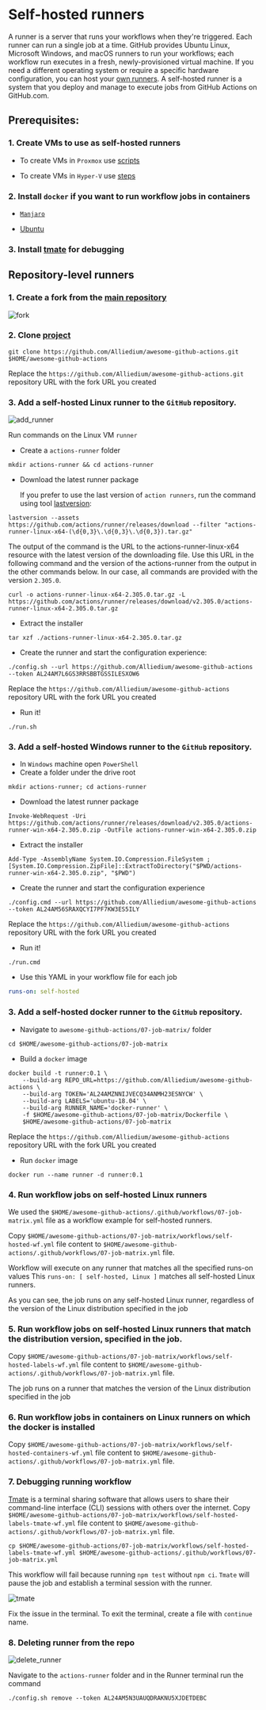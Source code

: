  # Self-hosted runners

 A runner is a server that runs your workflows when they're triggered. Each runner can run a single job at a time. GitHub provides Ubuntu Linux, Microsoft Windows, and macOS runners to run your workflows; each workflow run executes in a fresh, newly-provisioned virtual machine. If you need a different operating system or require a specific hardware configuration, you can host your [own runners](https://docs.github.com/en/actions/hosting-your-own-runners/managing-self-hosted-runners/about-self-hosted-runners).
 A self-hosted runner is a system that you deploy and manage to execute jobs from GitHub Actions on GitHub.com. 

## Prerequisites:

  ### 1. Create VMs to use as self-hosted runners

  - To create VMs in `Proxmox` use [scripts](https://github.com/Alliedium/awesome-proxmox/tree/main/vm-cloud-init-shell#vm-provisioning-scripts-based-on-cloud-init-images)

  - To create VMs in `Hyper-V` use [steps](https://github.com/Alliedium/awesome-devops/tree/main/03_virtualization_on_windows_and_zfs_11-aug-2022#create-vms-in-hyper-v)

  ### 2. Install `docker` if you want to run workflow jobs in containers

  -  [`Manjaro`](https://github.com/Alliedium/awesome-linux-config/blob/master/manjaro/basic/install_docker.sh)

  -  [Ubuntu](https://docs.docker.com/engine/install/ubuntu/)


  ### 3. Install [tmate](https://tmate.io/) for debugging

 
## Repository-level runners

### 1. Create a fork from the [main repository](https://github.com/Alliedium/awesome-github-actions)

![fork](./images/fork.png)

### 2. Clone [project](https://github.com/Alliedium/awesome-github-actions)

```
git clone https://github.com/Alliedium/awesome-github-actions.git $HOME/awesome-github-actions
```

Replace the `https://github.com/Alliedium/awesome-github-actions.git`  repository URL with the fork URL you created

### 3. Add a self-hosted Linux runner to the `GitHub` repository.

![add_runner](./images/add_runner.png)

Run commands on the Linux VM `runner` 

- Create a `actions-runner` folder

```
mkdir actions-runner && cd actions-runner
```

- Download the latest runner package      

  If you prefer to use the last version of `action runners`, run the command using tool [lastversion](https://github.com/dvershinin/lastversion):     
```shell
lastversion --assets https://github.com/actions/runner/releases/download --filter "actions-runner-linux-x64-(\d{0,3}\.\d{0,3}\.\d{0,3}).tar.gz"
```
The output of the command is the URL to the actions-runner-linux-x64 resource with the latest version of the downloading file. Use this URL in the following command and the version of the actions-runner from the output in the other commands below. In our case, all commands are provided with the version `2.305.0`.
```shell
curl -o actions-runner-linux-x64-2.305.0.tar.gz -L https://github.com/actions/runner/releases/download/v2.305.0/actions-runner-linux-x64-2.305.0.tar.gz
```

- Extract the installer

```shell
tar xzf ./actions-runner-linux-x64-2.305.0.tar.gz
```

- Create the runner and start the configuration experience:

```shell
./config.sh --url https://github.com/Alliedium/awesome-github-actions --token AL24AM7L6GS3RRSBBTGSSILESXOW6
```
Replace the `https://github.com/Alliedium/awesome-github-actions`  repository URL with the fork URL you created

- Run it!

```
./run.sh
```

### 3. Add a self-hosted Windows runner to the `GitHub` repository.

- In `Windows` machine open `PowerShell`
- Create a folder under the drive root

```
mkdir actions-runner; cd actions-runner
```

- Download the latest runner package

```
Invoke-WebRequest -Uri https://github.com/actions/runner/releases/download/v2.305.0/actions-runner-win-x64-2.305.0.zip -OutFile actions-runner-win-x64-2.305.0.zip

```

- Extract the installer

```
Add-Type -AssemblyName System.IO.Compression.FileSystem ; [System.IO.Compression.ZipFile]::ExtractToDirectory("$PWD/actions-runner-win-x64-2.305.0.zip", "$PWD")
```

- Create the runner and start the configuration experience

```
./config.cmd --url https://github.com/Alliedium/awesome-github-actions --token AL24AM56SRAXQCYI7PF7KW3ES5ILY
```

Replace the `https://github.com/Alliedium/awesome-github-actions`  repository URL with the fork URL you created

- Run it!

```
./run.cmd
```

- Use this YAML in your workflow file for each job
  
```yaml
runs-on: self-hosted
```

### 3. Add a self-hosted docker runner to the `GitHub` repository.

- Navigate to `awesome-github-actions/07-job-matrix/` folder

```
cd $HOME/awesome-github-actions/07-job-matrix
```

- Build a `docker` image


```
docker build -t runner:0.1 \
	--build-arg REPO_URL=https://github.com/Alliedium/awesome-github-actions \
	--build-arg TOKEN='AL24AMZNNIJVECQ34ANMH23ESNYCW' \
    --build-arg LABELS='ubuntu-18.04' \
    --build-arg RUNNER_NAME='docker-runner' \
    -f $HOME/awesome-github-actions/07-job-matrix/Dockerfile \
    $HOME/awesome-github-actions/07-job-matrix
 ```

Replace the `https://github.com/Alliedium/awesome-github-actions`  repository URL with the fork URL you created

- Run `docker` image

```
docker run --name runner -d runner:0.1
```

### 4. Run workflow jobs on self-hosted Linux runners

We used the `$HOME/awesome-github-actions/.github/workflows/07-job-matrix.yml` file as a workflow example for self-hosted runners.

Copy `$HOME/awesome-github-actions/07-job-matrix/workflows/self-hosted-wf.yml` file content to `$HOME/awesome-github-actions/.github/workflows/07-job-matrix.yml` file.

Workflow will execute on any runner that matches all the specified runs-on values
This `runs-on: [ self-hosted, Linux ]` matches all self-hosted Linux runners.

As you can see, the job runs on any self-hosted Linux runner, regardless of the version of the Linux distribution specified in the job

### 5. Run workflow jobs on self-hosted Linux runners that match the distribution version, specified in the job.

Copy `$HOME/awesome-github-actions/07-job-matrix/workflows/self-hosted-labels-wf.yml` file content to `$HOME/awesome-github-actions/.github/workflows/07-job-matrix.yml` file.

The job runs on a runner that matches the version of the Linux distribution specified in the job

### 6. Run workflow jobs in containers on Linux runners on which the docker is installed

Copy `$HOME/awesome-github-actions/07-job-matrix/workflows/self-hosted-containers-wf.yml` file content to `$HOME/awesome-github-actions/.github/workflows/07-job-matrix.yml` file.

### 7. Debugging running workflow

[Tmate](https://chat.openai.com/) is a terminal sharing software that allows users to share their command-line interface (CLI) sessions with others over the internet. 
Copy `$HOME/awesome-github-actions/07-job-matrix/workflows/self-hosted-labels-tmate-wf.yml` file content to `$HOME/awesome-github-actions/.github/workflows/07-job-matrix.yml` file.

```
cp $HOME/awesome-github-actions/07-job-matrix/workflows/self-hosted-labels-tmate-wf.yml $HOME/awesome-github-actions/.github/workflows/07-job-matrix.yml
```

This workflow will fail because running `npm test` without `npm ci`.
`Tmate` will pause the job and establish a terminal session with the runner.

![tmate](./images/tmate.png)

Fix the issue in the terminal. 
To exit the terminal, create a file with `continue` name.

### 8. Deleting runner from the repo

![delete_runner](./images/delete_runner.png)

Navigate to the `actions-runner` folder and in the Runner terminal run the command

```
./config.sh remove --token AL24AM5N3UAUQDRAKNU5XJDETDEBC
```